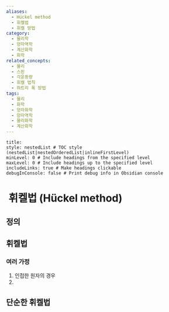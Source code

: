 ```yaml
---
aliases:
  - Hückel method
  - 휘켈법
  - 휘켈 방법
category:
  - 물리학
  - 양자역학
  - 계산화학
  - 화학
related_concepts:
  - 물리
  - 스핀
  - 각운동량
  - 휘켈 법칙
  - 하트리 폭 방법
tags:
  - 물리
  - 화학
  - 양자화학
  - 양자역학
  - 물리화학
  - 계산화학
---
```


```table-of-contents
title: 
style: nestedList # TOC style (nestedList|nestedOrderedList|inlineFirstLevel)
minLevel: 0 # Include headings from the specified level
maxLevel: 0 # Include headings up to the specified level
includeLinks: true # Make headings clickable
debugInConsole: false # Print debug info in Obsidian console
```
#  휘켈법 (Hückel method)
## 정의

## 휘켈법
### 여러 가정
1. 인접한 원자의 경우
2. 
## 단순한 휘켈법
